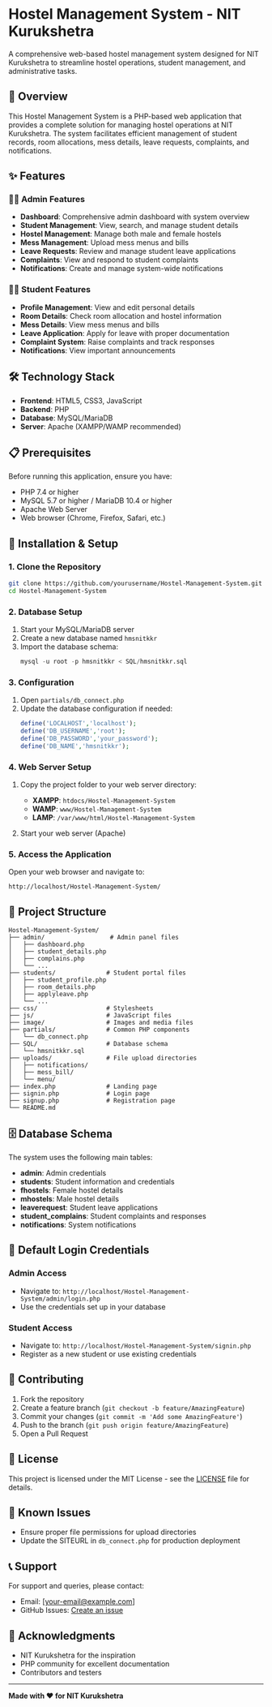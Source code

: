# Hostel Management System - NIT Kurukshetra

A comprehensive web-based hostel management system designed for NIT Kurukshetra to streamline hostel operations, student management, and administrative tasks.

## 🏢 Overview

This Hostel Management System is a PHP-based web application that provides a complete solution for managing hostel operations at NIT Kurukshetra. The system facilitates efficient management of student records, room allocations, mess details, leave requests, complaints, and notifications.

## ✨ Features

### 👨‍💼 Admin Features
- **Dashboard**: Comprehensive admin dashboard with system overview
- **Student Management**: View, search, and manage student details
- **Hostel Management**: Manage both male and female hostels
- **Mess Management**: Upload mess menus and bills
- **Leave Requests**: Review and manage student leave applications
- **Complaints**: View and respond to student complaints
- **Notifications**: Create and manage system-wide notifications

### 👨‍🎓 Student Features
- **Profile Management**: View and edit personal details
- **Room Details**: Check room allocation and hostel information
- **Mess Details**: View mess menus and bills
- **Leave Application**: Apply for leave with proper documentation
- **Complaint System**: Raise complaints and track responses
- **Notifications**: View important announcements

## 🛠️ Technology Stack

- **Frontend**: HTML5, CSS3, JavaScript
- **Backend**: PHP
- **Database**: MySQL/MariaDB
- **Server**: Apache (XAMPP/WAMP recommended)

## 📋 Prerequisites

Before running this application, ensure you have:

- PHP 7.4 or higher
- MySQL 5.7 or higher / MariaDB 10.4 or higher
- Apache Web Server
- Web browser (Chrome, Firefox, Safari, etc.)

## 🚀 Installation & Setup

### 1. Clone the Repository
```bash
git clone https://github.com/yourusername/Hostel-Management-System.git
cd Hostel-Management-System
```

### 2. Database Setup
1. Start your MySQL/MariaDB server
2. Create a new database named `hmsnitkkr`
3. Import the database schema:
   ```sql
   mysql -u root -p hmsnitkkr < SQL/hmsnitkkr.sql
   ```

### 3. Configuration
1. Open `partials/db_connect.php`
2. Update the database configuration if needed:
   ```php
   define('LOCALHOST','localhost');
   define('DB_USERNAME','root');
   define('DB_PASSWORD','your_password');
   define('DB_NAME','hmsnitkkr');
   ```

### 4. Web Server Setup
1. Copy the project folder to your web server directory:
   - **XAMPP**: `htdocs/Hostel-Management-System`
   - **WAMP**: `www/Hostel-Management-System`
   - **LAMP**: `/var/www/html/Hostel-Management-System`

2. Start your web server (Apache)

### 5. Access the Application
Open your web browser and navigate to:
```
http://localhost/Hostel-Management-System/
```

## 📁 Project Structure

```
Hostel-Management-System/
├── admin/                  # Admin panel files
│   ├── dashboard.php
│   ├── student_details.php
│   ├── complains.php
│   └── ...
├── students/              # Student portal files
│   ├── student_profile.php
│   ├── room_details.php
│   ├── applyleave.php
│   └── ...
├── css/                   # Stylesheets
├── js/                    # JavaScript files
├── image/                 # Images and media files
├── partials/              # Common PHP components
│   └── db_connect.php
├── SQL/                   # Database schema
│   └── hmsnitkkr.sql
├── uploads/               # File upload directories
│   ├── notifications/
│   ├── mess_bill/
│   └── menu/
├── index.php              # Landing page
├── signin.php             # Login page
├── signup.php             # Registration page
└── README.md
```

## 🗄️ Database Schema

The system uses the following main tables:

- **admin**: Admin credentials
- **students**: Student information and credentials
- **fhostels**: Female hostel details
- **mhostels**: Male hostel details
- **leaverequest**: Student leave applications
- **student_complains**: Student complaints and responses
- **notifications**: System notifications

## 🔐 Default Login Credentials

### Admin Access
- Navigate to: `http://localhost/Hostel-Management-System/admin/login.php`
- Use the credentials set up in your database

### Student Access
- Navigate to: `http://localhost/Hostel-Management-System/signin.php`
- Register as a new student or use existing credentials

## 🤝 Contributing

1. Fork the repository
2. Create a feature branch (`git checkout -b feature/AmazingFeature`)
3. Commit your changes (`git commit -m 'Add some AmazingFeature'`)
4. Push to the branch (`git push origin feature/AmazingFeature`)
5. Open a Pull Request

## 📝 License

This project is licensed under the MIT License - see the [LICENSE](LICENSE) file for details.

## 🐛 Known Issues

- Ensure proper file permissions for upload directories
- Update the SITEURL in `db_connect.php` for production deployment

## 📞 Support

For support and queries, please contact:
- Email: [your-email@example.com]
- GitHub Issues: [Create an issue](https://github.com/yourusername/Hostel-Management-System/issues)

## 🙏 Acknowledgments

- NIT Kurukshetra for the inspiration
- PHP community for excellent documentation
- Contributors and testers

---

**Made with ❤️ for NIT Kurukshetra**